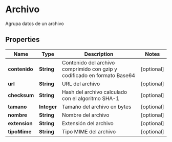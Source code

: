 

# Archivo

Agrupa datos de un archivo
## Properties

Name | Type | Description | Notes
------------ | ------------- | ------------- | -------------
**contenido** | **String** | Contenido del archivo comprimido con gzip y codificado en formato Base64 |  [optional]
**url** | **String** | URL del archivo |  [optional]
**checksum** | **String** | Hash del archivo calculado con el algoritmo SHA-1 |  [optional]
**tamano** | **Integer** | Tamaño del archivo en bytes |  [optional]
**nombre** | **String** | Nombre del archivo |  [optional]
**extension** | **String** | Extensión del archivo |  [optional]
**tipoMime** | **String** | Tipo MIME del archivo |  [optional]



